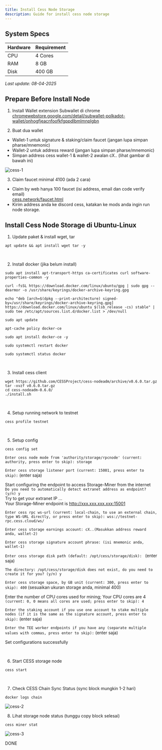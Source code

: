 ```yaml
---
title: Install Cess Node Storage
description: Guide for install cess node storage
---
```


## System Specs
| Hardware  |	Requirement |
|-----------|---------------|
| CPU	    | 4 Cores       |
| RAM	    | 8 GB          |
| Disk      | 400 GB        |

<i>Last update: 08-04-2025</i>

## Prepare Before Install Node
1. Install Wallet extension Subwallet di chrome  
   <a href="https://chromewebstore.google.com/detail/subwallet-polkadot-wallet/onhogfjeacnfoofkfgppdlbmlmnplgbn" target="_blank" rel="noopener noreferrer">chromewebstore.google.com/detail/subwallet-polkadot-wallet/onhogfjeacnfoofkfgppdlbmlmnplgbn</a>

2. Buat dua wallet
- Wallet-1 untuk signature & staking/claim faucet (jangan lupa simpan pharse/mnemonic)
- Wallet-2 untuk address reward (jangan lupa simpan pharse/mnemonic)
- Simpan address cess wallet-1 & wallet-2 awalan cX.. (lihat gambar di bawah ini)
<img src="/cess-1.png" alt="cess-1" />

3. Claim faucet minimal 4100 (ada 2 cara)  
- Claim by web hanya 100 faucet (isi address, email dan code verify email)  
  <a href="http://cess.network/faucet.html" target="_blank" rel="noopener noreferrer"> cess.network/faucet.html</a>
- Kirim address anda ke discord cess, katakan ke mods anda ingin run node storage.

## Install Cess Node Storage di Ubuntu-Linux

1. Update paket & install wget, tar

```
apt update && apt install wget tar -y
```
</br>

2. Install docker (jika belum install)

```
sudo apt install apt-transport-https ca-certificates curl software-properties-common -y
```

```
curl -fsSL https://download.docker.com/linux/ubuntu/gpg | sudo gpg --dearmor -o /usr/share/keyrings/docker-archive-keyring.gpg
```

```
echo "deb [arch=$(dpkg --print-architecture) signed-by=/usr/share/keyrings/docker-archive-keyring.gpg] https://download.docker.com/linux/ubuntu $(lsb_release -cs) stable" | sudo tee /etc/apt/sources.list.d/docker.list > /dev/null
```

```
sudo apt update
```

```
apt-cache policy docker-ce
```

```
sudo apt install docker-ce -y
```

```
sudo systemctl restart docker
```

```
sudo systemctl status docker
```

</br>

3. Install cess client

```
wget https://github.com/CESSProject/cess-nodeadm/archive/v0.6.0.tar.gz
tar -xvzf v0.6.0.tar.gz
cd cess-nodeadm-0.6.0/
./install.sh
```
</br>

4. Setup running network to testnet

```
cess profile testnet
```
</br>

5. Setup config

```
cess config set
```

`Enter cess node mode from 'authority/storage/rpcnode' (current: authority, press enter to skip): storage`  

`Enter cess storage listener port (current: 15001, press enter to skip):` (enter saja)  

 Start configuring the endpoint to access Storage-Miner from the internet  
  `Do you need to automatically detect extranet address as endpoint? (y/n) y`  
  Try to get your extranet IP ...  
  Your Storage-Miner endpoint is http://xxx.xxx.xxx.xxx:15001  

`Enter cess rpc ws-url (current: local-chain, to use an external chain, type WS-URL directly, or press enter to skip): wss://testnet-rpc.cess.cloud/ws/`

`Enter cess storage earnings account: cX..(Masukkan address reward anda, wallet-2)`

`Enter cess storage signature account phrase: (isi mnemonic anda, wallet-1)`

`Enter cess storage disk path (default: /opt/cess/storage/disk): ` (enter saja)

`The directory: /opt/cess/storage/disk does not exist, do you need to create it for you? (y/n) y`

`Enter cess storage space, by GB unit (current: 300, press enter to skip): 400` (sesuaikan ukuran storage anda, minimal 400)

Enter the number of CPU cores used for mining; Your CPU cores are 4  
  `(current: 0, 0 means all cores are used; press enter to skip): 4`

`Enter the staking account if you use one account to stake multiple nodes (if it is the same as the signature account, press enter to skip):` (enter saja)

`Enter the TEE worker endpoints if you have any (separate multiple values with commas, press enter to skip):` (enter saja)

Set configurations successfully

</br>

6. Start CESS storage node

```
cess start
```
</br>

7. Check CESS Chain Sync Status (sync block mungkin 1-2 hari)

```
docker logs chain
```
<img src="/cess-2.png" alt="cess-2" />
</br>

8. Lihat storage node status (tunggu copy block selesai)

```
cess miner stat
```
<img src="/cess-3.png" alt="cess-3" />

DONE

<head>
<!-- Google tag (gtag.js) -->
<script async src="https://www.googletagmanager.com/gtag/js?id=G-4WB2W24M31"></script>
<script>
  window.dataLayer = window.dataLayer || [];
  function gtag(){dataLayer.push(arguments);}
  gtag('js', new Date());
  gtag('config', 'G-4WB2W24M31');
</script>
</head>
